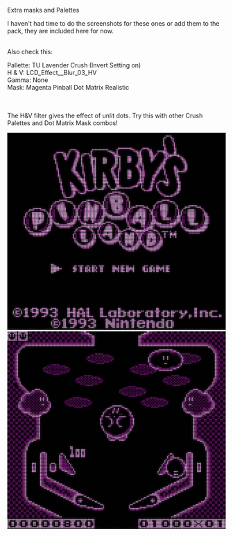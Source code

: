 Extra masks and Palettes<BR>

I haven't had time to do the screenshots for these ones or add them to the pack, they are included here for now.<BR><BR>


Also check this:<BR>

Pallette: TU Lavender Crush (Invert Setting on)<BR>
H & V: LCD_Effect__Blur_03_HV<BR>
Gamma: None<BR>
Mask: Magenta Pinball Dot Matrix Realistic<BR><BR><BR>

The H&V filter gives the effect of unlit dots.  Try this with other Crush Palettes and Dot Matrix Mask combos!<BR>

<img src="https://raw.githubusercontent.com/trashuncle/Gameboy_Palettes/main/Extra/KP-IN-DM-1.png">

<img src="https://raw.githubusercontent.com/trashuncle/Gameboy_Palettes/main/Extra/KP-IN-DM-2.png">
